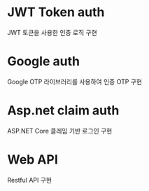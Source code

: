# JWT Token auth
JWT 토큰을 사용한 인증 로직 구현

# Google auth
Google OTP 라이브러리를 사용하여 인증 OTP 구현

# Asp.net claim auth
ASP.NET Core 클레임 기반 로그인 구현

# Web API
Restful API 구현
